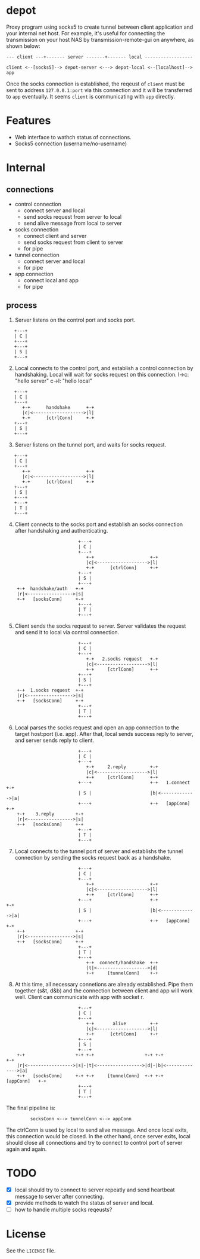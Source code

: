 # depot

Proxy program using socks5 to create tunnel between client application and your 
internal net host. For example, it's useful for connecting the transmission
on your host NAS by transmission-remote-gui on anywhere, as shown below:

```
--- client ---+------- server -------+------- local ------------------

client <--[socks5]--> depot-server <---> depot-local <--[localhost]--> app
```

Once the socks connection is established, the reqeust of `client` must be sent to
address `127.0.0.1:port` via this connection and it will be transferred to `app`
eventually. It seems `client` is communicating with `app` directly.

# Features

* Web interface to wathch status of connections.
* Socks5 connection (username/no-username)

# Internal

## connections

- control connection
  - connect server and local
  - send socks request from server to local
  - send alive message from local to server
- socks connection
  - connect client and server
  - send socks request from client to server
  - for pipe
- tunnel connection
  - connect server and local
  - for pipe
- app connection
  - connect local and app
  - for pipe

## process

1. Server listens on the control port and socks port.
```
   +---+
   | C |
   +---+
   +---+
   | S |
   +---+
```

2. Local connects to the control port, and establish a control connection by
   handshaking. Local will wait for socks request on this connection.
   l->c: "hello server"
   c->l: "hello local"
```
   +---+
   | C |
   +---+
      +-+      handshake      +-+
      |c|<------------------->|l|
      +-+      [ctrlConn]     +-+
   +---+
   | S |
   +---+
```
   
3. Server listens on the tunnel port, and waits for socks request.
```
   +---+
   | C |
   +---+
      +-+                     +-+
      |c|<------------------->|l|
      +-+      [ctrlConn]     +-+
   +---+
   | S |
   +---+
   +---+
   | T |
   +---+
```
   
4. Client connects to the socks port and establish an socks connection after 
   handshaking and authenticating.
```
                           +---+
                           | C |
                           +---+
                              +-+                     +-+
                              |c|<------------------->|l|
                              +-+      [ctrlConn]     +-+
                           +---+
                           | S |
                           +---+
    +-+  handshake/auth   +-+
    |r|<----------------->|s|
    +-+   [socksConn]     +-+
                           +---+
                           | T |
                           +---+
```
 
5. Client sends the socks request to server. Server validates the request and 
   send it to local via control connection.
```
                           +---+
                           | C |
                           +---+
                              +-+   2.socks request   +-+
                              |c|<------------------->|l|
                              +-+     [ctrlConn]      +-+
                           +---+
                           | S |
                           +---+
    +-+  1.socks request  +-+
    |r|<----------------->|s|
    +-+   [socksConn]     +-+
                           +---+
                           | T |
                           +---+
```
	
6. Local parses the socks request and open an app connection to the target 
   host:port (i.e. app). After that, local sends success reply to server, and
   server sends reply to client.
```
                           +---+
                           | C |
                           +---+
                              +-+     2.reply         +-+
                              |c|<------------------->|l|
                              +-+     [ctrlConn]      +-+
                           +---+                      +-+   1.connect   +-+
                           | S |                      |b|<------------->|a|
                           +---+                      +-+   [appConn]   +-+
    +-+    3.reply        +-+
    |r|<----------------->|s|
    +-+   [socksConn]     +-+
                           +---+
                           | T |
                           +---+
```
   
7. Local connects to the tunnel port of server and establishs the tunnel
   connection by sending the socks request back as a handshake.
```
                           +---+
                           | C |
                           +---+
                              +-+                     +-+
                              |c|<------------------->|l|
                              +-+     [ctrlConn]      +-+
                           +---+                      +-+               +-+
                           | S |                      |b|<------------->|a|
                           +---+                      +-+   [appConn]   +-+
    +-+                   +-+
    |r|<----------------->|s|
    +-+   [socksConn]     +-+
                           +---+
                           | T |
                           +---+
						      +-+  connect/handshake  +-+
							  |t|<------------------->|d|
						      +-+     [tunnelConn]    +-+
```

8. At this time, all necessary connetions are already established. Pipe them
   together (s&t, d&b) and the connection between client and app will work
   well. Client can communicate with app with socket r.
```
                           +---+
                           | C |
                           +---+
                              +-+       alive         +-+
                              |c|<------------------->|l|
                              +-+      [ctrlConn]     +-+
                           +---+                        
                           | S |                        
                           +---+                        
    +-+                   +-+ +-+                   +-+ +-+                +-+
    |r|<----------------->|s|-|t|<----------------->|d|-|b|<-------------->|a|
    +-+   [socksConn]     +-+ +-+     [tunnelConn]  +-+ +-+    [appConn]   +-+
                           +---+
                           | T |
                           +---+
```

The final pipeline is:

```
         socksConn <--> tunnelConn <--> appConn
```

The ctrlConn is used by local to send alive message. And once local exits, this
connection would be closed. In the other hand, once server exits, local should
close all connections and try to connect to control port of server again and
again.

# TODO

- [X] local should try to connect to server repeatly and send heartbeat message
      to server after connecting.
- [X] provide methods to watch the status of server and local.
- [ ] how to handle multiple socks reqeusts?

# License

See the `LICENSE` file.
